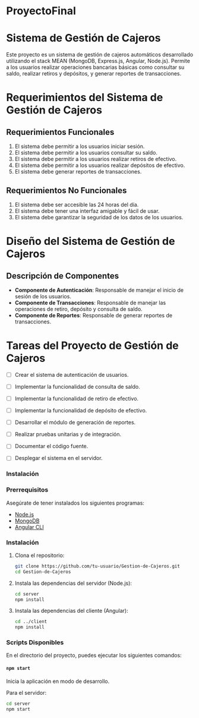 # ProyectoFinal

# Sistema de Gestión de Cajeros

Este proyecto es un sistema de gestión de cajeros automáticos desarrollado utilizando el stack MEAN (MongoDB, Express.js, Angular, Node.js). Permite a los usuarios realizar operaciones bancarias básicas como consultar su saldo, realizar retiros y depósitos, y generar reportes de transacciones.

# Requerimientos del Sistema de Gestión de Cajeros

## Requerimientos Funcionales

1. El sistema debe permitir a los usuarios iniciar sesión.
2. El sistema debe permitir a los usuarios consultar su saldo.
3. El sistema debe permitir a los usuarios realizar retiros de efectivo.
4. El sistema debe permitir a los usuarios realizar depósitos de efectivo.
5. El sistema debe generar reportes de transacciones.

## Requerimientos No Funcionales

1. El sistema debe ser accesible las 24 horas del día.
2. El sistema debe tener una interfaz amigable y fácil de usar.
3. El sistema debe garantizar la seguridad de los datos de los usuarios.

# Diseño del Sistema de Gestión de Cajeros

## Descripción de Componentes

- **Componente de Autenticación**: Responsable de manejar el inicio de sesión de los usuarios.
- **Componente de Transacciones**: Responsable de manejar las operaciones de retiro, depósito y consulta de saldo.
- **Componente de Reportes**: Responsable de generar reportes de transacciones.


# Tareas del Proyecto de Gestión de Cajeros

- [ ] Crear el sistema de autenticación de usuarios.
- [ ] Implementar la funcionalidad de consulta de saldo.
- [ ] Implementar la funcionalidad de retiro de efectivo.
- [ ] Implementar la funcionalidad de depósito de efectivo.
- [ ] Desarrollar el módulo de generación de reportes.
- [ ] Realizar pruebas unitarias y de integración.
- [ ] Documentar el código fuente.
- [ ] Desplegar el sistema en el servidor.


### Instalación
### Prerrequisitos

Asegúrate de tener instalados los siguientes programas:

- [Node.js](https://nodejs.org/)
- [MongoDB](https://www.mongodb.com/)
- [Angular CLI](https://angular.io/cli)

### Instalación

1. Clona el repositorio:
    ```sh
    git clone https://github.com/tu-usuario/Gestion-de-Cajeros.git
    cd Gestion-de-Cajeros
    ```

2. Instala las dependencias del servidor (Node.js):
    ```sh
    cd server
    npm install
    ```

3. Instala las dependencias del cliente (Angular):
    ```sh
    cd ../client
    npm install
    ```

### Scripts Disponibles

En el directorio del proyecto, puedes ejecutar los siguientes comandos:

#### `npm start`

Inicia la aplicación en modo de desarrollo.

Para el servidor:
```sh
cd server
npm start


